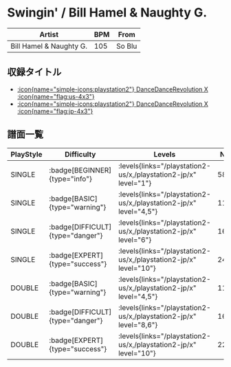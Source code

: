 # Swingin' / Bill Hamel & Naughty G.

|Artist|BPM|From|
|------|---|----|
|Bill Hamel & Naughty G.|105|So Blu|

## 収録タイトル

- [:icon{name="simple-icons:playstation2"} DanceDanceRevolution X :icon{name="flag:us-4x3"}](/playstation2-us/x)
- [:icon{name="simple-icons:playstation2"} DanceDanceRevolution X :icon{name="flag:jp-4x3"}](/playstation2-jp/x)

## 譜面一覧

|PlayStyle|Difficulty|Levels|Notes|Movie|
|---------|----------|------|-----|-----|
|SINGLE| :badge[BEGINNER]{type="info"}| :levels{links="/playstation2-us/x,/playstation2-jp/x" level="1"}|58/0||
|SINGLE| :badge[BASIC]{type="warning"}| :levels{links="/playstation2-us/x,/playstation2-jp/x" level="4,5"}|114/6||
|SINGLE| :badge[DIFFICULT]{type="danger"}| :levels{links="/playstation2-us/x,/playstation2-jp/x" level="6"}|164/2||
|SINGLE| :badge[EXPERT]{type="success"}| :levels{links="/playstation2-us/x,/playstation2-jp/x" level="10"}|245/6||
|DOUBLE| :badge[BASIC]{type="warning"}| :levels{links="/playstation2-us/x,/playstation2-jp/x" level="4,5"}|111/10||
|DOUBLE| :badge[DIFFICULT]{type="danger"}| :levels{links="/playstation2-us/x,/playstation2-jp/x" level="8,6"}|162/3||
|DOUBLE| :badge[EXPERT]{type="success"}| :levels{links="/playstation2-us/x,/playstation2-jp/x" level="10"}|223/10||
